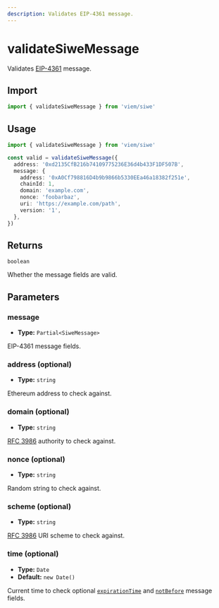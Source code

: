 ```yaml
---
description: Validates EIP-4361 message.
---
```


# validateSiweMessage

Validates [EIP-4361](https://eips.ethereum.org/EIPS/eip-4361) message.

## Import

```ts twoslash
import { validateSiweMessage } from 'viem/siwe'
```

## Usage

```ts twoslash
import { validateSiweMessage } from 'viem/siwe'

const valid = validateSiweMessage({
  address: '0xd2135CfB216b74109775236E36d4b433F1DF507B',
  message: {
    address: '0xA0Cf798816D4b9b9866b5330EEa46a18382f251e',
    chainId: 1,
    domain: 'example.com',
    nonce: 'foobarbaz',
    uri: 'https://example.com/path',
    version: '1',
  },
})
```

## Returns

`boolean`

Whether the message fields are valid.

## Parameters

### message

- **Type:** `Partial<SiweMessage>`

EIP-4361 message fields.

### address (optional)

- **Type:** `string`

Ethereum address to check against.

### domain (optional)

- **Type:** `string`

[RFC 3986](https://www.rfc-editor.org/rfc/rfc3986) authority to check against.

### nonce (optional)

- **Type:** `string`

Random string to check against.

### scheme (optional)

- **Type:** `string`

[RFC 3986](https://www.rfc-editor.org/rfc/rfc3986#section-3.1) URI scheme to check against.

### time (optional)

- **Type:** `Date`
- **Default:** `new Date()`

Current time to check optional [`expirationTime`](http://localhost:5173/docs/siwe/utilities/createSiweMessage#expirationtime-optional) and [`notBefore`](/docs/siwe/utilities/createSiweMessage#notbefore-optional) message fields.
